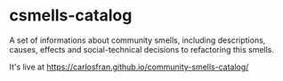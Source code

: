 # csmells-catalog
A set of informations about community smells, including descriptions, causes, effects and social-technical decisions to refactoring this smells.

It's live at https://carlosfran.github.io/community-smells-catalog/
